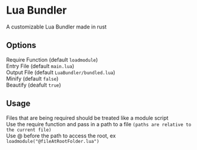 # Lua Bundler

A customizable Lua Bundler made in rust

## Options
Require Function (default `loadmodule`) <br>
Entry File (default `main.lua`) <br>
Output File (default `LuaBundler/bundled.lua`) <br>
Minify (default `false`) <br>
Beautify (deafult `true`) <br>

## Usage
Files that are being required should be treated like a module script <br>
Use the require function and pass in a path to a file `(paths are relative to the current file)` <br>
Use @ before the path to access the root, ex `loadmodule("@fileAtRootFolder.lua")` <br>
